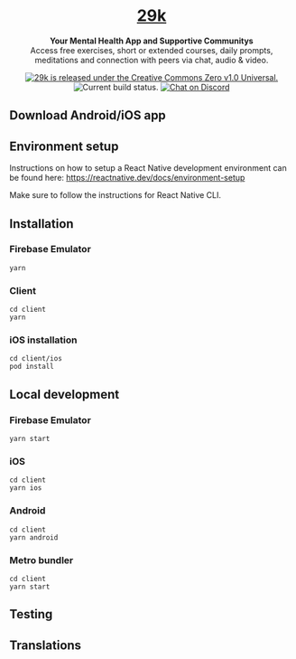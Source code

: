 <h1 align="center">
  <a href="https://29k.org/">
    29k
  </a>
</h1>

<p align="center">
  <strong>Your Mental Health App and Supportive Communitys</strong></br>
    Access free exercises, short or extended courses, daily prompts, meditations and connection with peers via chat, audio & video.
</p>

<p align="center">
  <a href="https://github.com/29ki/29k/blob/HEAD/LICENSE">
    <img src="https://img.shields.io/github/license/29ki/29k" alt="29k is released under the Creative Commons Zero v1.0 Universal." />
  </a>
  <img src="https://github.com/29ki/29k/actions/workflows/main.yml/badge.svg" alt="Current build status." />
  <a href="http://makeapullrequest.com"><img src="https://img.shields.io/badge/PRs-welcome-brightgreen.svg" alt="Chat on Discord"></a>
</p>

## Download Android/iOS app

## Environment setup

Instructions on how to setup a React Native development environment can be found here: https://reactnative.dev/docs/environment-setup

Make sure to follow the instructions for React Native CLI.

## Installation

### Firebase Emulator

```
yarn
```

### Client

```
cd client
yarn
```

### iOS installation

```
cd client/ios
pod install
```

## Local development

### Firebase Emulator

```
yarn start
```

### iOS

```
cd client
yarn ios
```

### Android

```
cd client
yarn android
```

### Metro bundler

```
cd client
yarn start
```

## Testing

## Translations
